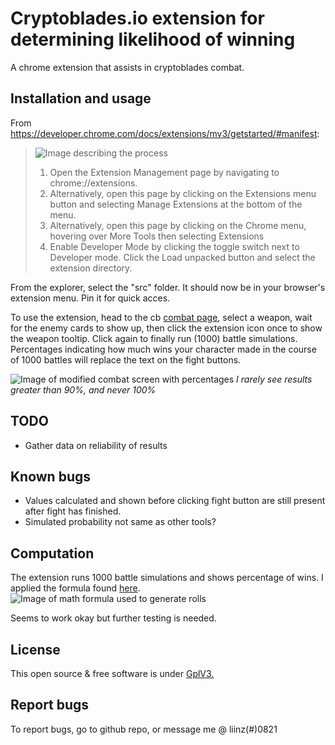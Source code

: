 # Cryptoblades.io extension for determining likelihood of winning

A chrome extension that assists in cryptoblades combat.

## Installation and usage

From <https://developer.chrome.com/docs/extensions/mv3/getstarted/#manifest>:

>![Image describing the process](https://developer-chrome-com.imgix.net/image/BhuKGJaIeLNPW9ehns59NfwqKxF2/vOu7iPbaapkALed96rzN.png?w=571 "Image from the link above")
>
> 1. Open the Extension Management page by navigating to chrome://extensions.
> 2. Alternatively, open this page by clicking on the Extensions menu button and selecting Manage Extensions at the bottom of the menu.
> 3. Alternatively, open this page by clicking on the Chrome menu, hovering over More Tools then selecting Extensions
> 4. Enable Developer Mode by clicking the toggle switch next to Developer mode.
> Click the Load unpacked button and select the extension directory.

From the explorer, select the "src" folder. It should now be in your browser's extension menu. Pin it for quick acces.

To use the extension, head to the cb [combat page](https://app.cryptoblades.io/#/combat), select a weapon, wait for the enemy cards to show up, then click the extension icon once to show the weapon tooltip. Click again to finally run (1000) battle simulations. Percentages indicating how much wins your character made in the course of 1000 battles will replace the text on the fight buttons.

![Image of modified combat screen with percentages](https://picc.io/CKLMgYW.png)
*I rarely see results greater than 90%, and never 100%*

## TODO

- Gather data on reliability of results

## Known bugs

- Values calculated and shown before clicking fight button are still present after fight has finished.
- Simulated probability not same as other tools?

## Computation

The extension runs 1000 battle simulations and shows percentage of wins.
I applied the formula found [here](https://media.discordapp.net/attachments/856908629612560464/868132463552135218/219627866_1236978556754654_6526931600978395474_n.png). ![Image of math formula used to generate rolls](https://media.discordapp.net/attachments/856908629612560464/868132463552135218/219627866_1236978556754654_6526931600978395474_n.png)

Seems to work okay but further testing is needed.

## License

This open source & free software is under [GplV3.](https://www.gnu.org/licenses/gpl-3.0.en.html)

## Report bugs

To report bugs, go to github repo, or message me @ liinz(#)0821
